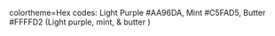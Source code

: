 
colortheme=Hex codes: Light Purple #AA96DA, Mint #C5FAD5, Butter #FFFFD2 (Light purple, mint, & butter )

